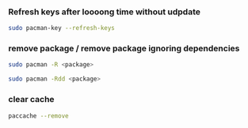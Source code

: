 ### Refresh keys after loooong time without udpdate
```bash
sudo pacman-key --refresh-keys
```

### remove package / remove package ignoring dependencies
```bash
sudo pacman -R <package>
```

```bash
sudo pacman -Rdd <package>
```

### clear cache
```bash
paccache --remove
```
